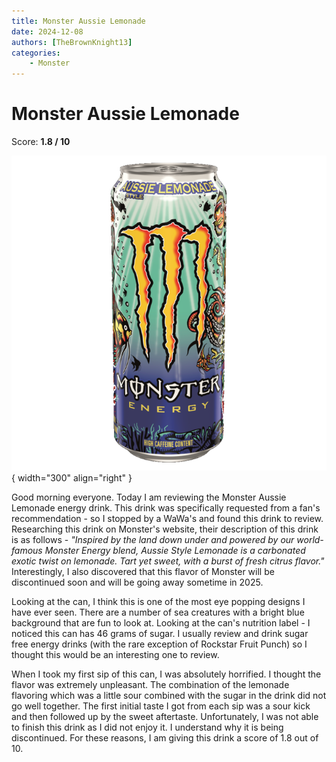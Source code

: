 ```yaml
---
title: Monster Aussie Lemonade
date: 2024-12-08
authors: [TheBrownKnight13]
categories:
    - Monster
---
```


# Monster Aussie Lemonade
Score: **1.8 / 10**

![Picture of can](images/monster_aussie_lemonade.png){ width="300" align="right" }

Good morning everyone. Today I am reviewing the Monster Aussie Lemonade energy drink. This drink was specifically requested from a fan's recommendation - so I stopped by a WaWa's and found this drink to review. Researching this drink on Monster's website, their description of this drink is as follows - *"Inspired by the land down under and powered by our world-famous Monster Energy blend, Aussie Style Lemonade is a carbonated exotic twist on lemonade. Tart yet sweet, with a burst of fresh citrus flavor."* Interestingly, I also discovered that this flavor of Monster will be discontinued soon and will be going away sometime in 2025.

Looking at the can, I think this is one of the most eye popping designs I have ever seen. There are a number of sea creatures with a bright blue background that are fun to look at. Looking at the can's nutrition label - I noticed this can has 46 grams of sugar. I usually review and drink sugar free energy drinks (with the rare exception of Rockstar Fruit Punch) so I thought this would be an interesting one to review.

When I took my first sip of this can, I was absolutely horrified. I thought the flavor was extremely unpleasant. The combination of the lemonade flavoring which was a little sour combined with the sugar in the drink did not go well together. The first initial taste I got from each sip was a sour kick and then followed up by the sweet aftertaste. Unfortunately, I was not able to finish this drink as I did not enjoy it. I understand why it is being discontinued. For these reasons, I am giving this drink a score of 1.8 out of 10.

